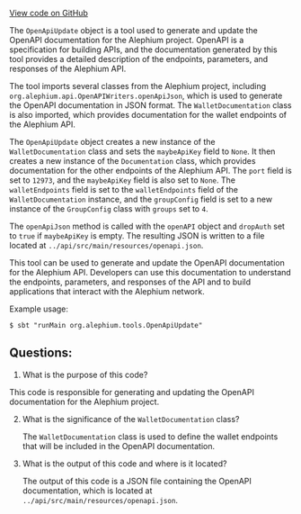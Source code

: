 [View code on GitHub](https://github.com/alephium/alephium/blob/master/tools/src/main/scala/org/alephium/tools/OpenApiUpdate.scala)

The `OpenApiUpdate` object is a tool used to generate and update the OpenAPI documentation for the Alephium project. OpenAPI is a specification for building APIs, and the documentation generated by this tool provides a detailed description of the endpoints, parameters, and responses of the Alephium API. 

The tool imports several classes from the Alephium project, including `org.alephium.api.OpenAPIWriters.openApiJson`, which is used to generate the OpenAPI documentation in JSON format. The `WalletDocumentation` class is also imported, which provides documentation for the wallet endpoints of the Alephium API. 

The `OpenApiUpdate` object creates a new instance of the `WalletDocumentation` class and sets the `maybeApiKey` field to `None`. It then creates a new instance of the `Documentation` class, which provides documentation for the other endpoints of the Alephium API. The `port` field is set to `12973`, and the `maybeApiKey` field is also set to `None`. The `walletEndpoints` field is set to the `walletEndpoints` field of the `WalletDocumentation` instance, and the `groupConfig` field is set to a new instance of the `GroupConfig` class with `groups` set to `4`. 

The `openApiJson` method is called with the `openAPI` object and `dropAuth` set to `true` if `maybeApiKey` is empty. The resulting JSON is written to a file located at `../api/src/main/resources/openapi.json`. 

This tool can be used to generate and update the OpenAPI documentation for the Alephium API. Developers can use this documentation to understand the endpoints, parameters, and responses of the API and to build applications that interact with the Alephium network. 

Example usage:

```
$ sbt "runMain org.alephium.tools.OpenApiUpdate"
```
## Questions: 
 1. What is the purpose of this code?
   
   This code is responsible for generating and updating the OpenAPI documentation for the Alephium project.

2. What is the significance of the `WalletDocumentation` class?
   
   The `WalletDocumentation` class is used to define the wallet endpoints that will be included in the OpenAPI documentation.

3. What is the output of this code and where is it located?
   
   The output of this code is a JSON file containing the OpenAPI documentation, which is located at `../api/src/main/resources/openapi.json`.